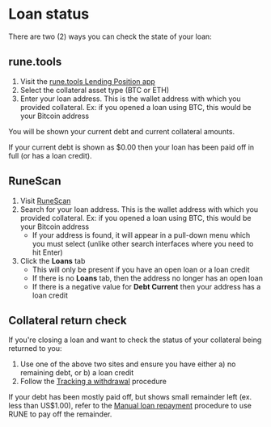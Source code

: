 # Loan status 

There are two (2) ways you can check the state of your loan:

## rune.tools

1. Visit the [rune.tools Lending Position app]
1. Select the collateral asset type (BTC or ETH)
1. Enter your loan address.  This is the wallet address with which you provided collateral.  Ex: if you opened a loan using BTC, this would be your Bitcoin address

You will be shown your current debt and current collateral amounts.

If your current debt is shown as $0.00 then your loan has been paid off in full (or has a loan credit).

## RuneScan

1. Visit [RuneScan]
1. Search for your loan address.  This is the wallet address with which you provided collateral.  Ex: if you opened a loan using BTC, this would be your Bitcoin address
   - If your address is found, it will appear in a pull-down menu which you must select (unlike other search interfaces where you need to hit Enter)
1. Click the **Loans** tab
   - This will only be present if you have an open loan or a loan credit
   - If there is no **Loans** tab, then the address no longer has an open loan
   - If there is a negative value for **Debt Current** then your address has a loan credit

## Collateral return check

If you're closing a loan and want to check the status of your collateral being returned to you:

1. Use one of the above two sites and ensure you have either a) no remaining debt, or b) a loan credit
1. Follow the [Tracking a withdrawal](../thorswap/tracking-a-withdrawal.md) procedure

If your debt has been mostly paid off, but shows small remainder left (ex. less than US$1.00), refer to the
[Manual loan repayment](manual-loan-repayment.md)
procedure to use RUNE to pay off the remainder.

[RuneScan]: https://runescan.io/
[rune.tools Lending Position app]: https://rune.tools/lending
